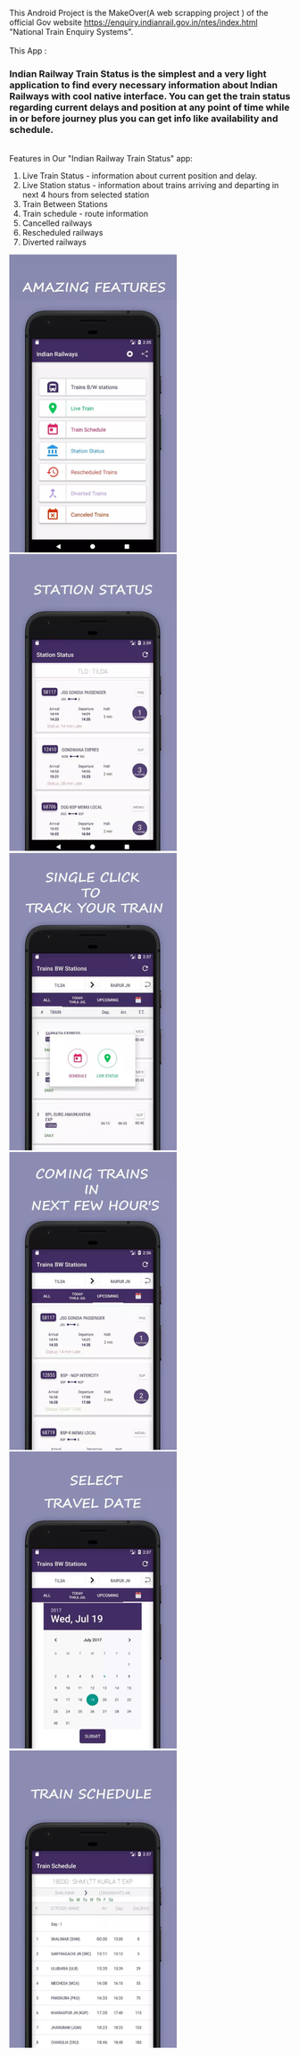 This Android Project is the MakeOver(A web scrapping project ) of the official Gov website https://enquiry.indianrail.gov.in/ntes/index.html "National Train Enquiry Systems".
<br>
<br>
This App :
<h3>Indian Railway Train Status is the simplest and a very light application to find every necessary information about Indian Railways with cool native interface. You can get the train status regarding current delays and position at any point of time while in or before journey plus you can get info like availability and schedule.</h3>
<br>
Features in Our "Indian Railway Train Status" app:

1. Live Train Status - information about current position and delay.
2. Live Station status - information about trains arriving and departing in next 4 hours from selected station
3. Train Between Stations
4. Train schedule - route information
5. Cancelled railways
6. Rescheduled railways
7. Diverted railways


<img src="https://raw.githubusercontent.com/rishabhnayak/Indian-Railway-Train-Status/master/readme/Main%20Activity.png" width="300">
<img src="https://raw.githubusercontent.com/rishabhnayak/Indian-Railway-Train-Status/master/readme/Train%20Between%20Two%20Stations.png" width="300">
<img src="https://raw.githubusercontent.com/rishabhnayak/Indian-Railway-Train-Status/master/readme/Track%20Your%20Location%20Popup.png" width="300">
<img src="https://raw.githubusercontent.com/rishabhnayak/Indian-Railway-Train-Status/master/readme/Station%20Status.png" width="300">
<img src="https://raw.githubusercontent.com/rishabhnayak/Indian-Railway-Train-Status/master/readme/Date%20Picker.png" width="300">
<img src="https://raw.githubusercontent.com/rishabhnayak/Indian-Railway-Train-Status/master/readme/Train%20Schedule.png" width="300">
